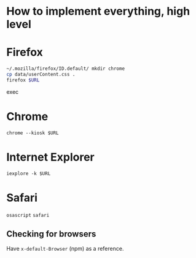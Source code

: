 # How to implement everything, high level

# Firefox

```bash
~/.mozilla/firefox/ID.default/ mkdir chrome
cp data/userContent.css .
firefox $URL
```
exec
# Chrome

`chrome --kiosk $URL`

# Internet Explorer

`iexplore -k $URL`

# Safari

`osascript`
`safari`

## Checking for browsers
Have `x-default-Browser` (npm) as a reference.